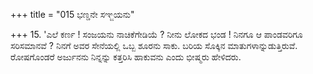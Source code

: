 +++
title = "015 ಭಣ್ಡನೇ ಸಞ್ಜಯನು"

+++
15. 'ಎಲೆ ಕರ್ಣ ! ಸಂಜಯನು ನಾಚಿಕೆಗೇಡಿಯೆ ? ನೀನು ಲೋಕದ ಭಂಡ ! ನಿನಗೂ ಆ ಪಾಂಡವರಿಗೂ ಸರಿಸಮಾನವೆ ? ನಿನಗೆ ಅವರ ಸೇನೆಯಲ್ಲಿ ಒಬ್ಬ ಶೂರನು ಸಾಕು. ಬರಿಯ ಸೊಕ್ಕಿನ ಮಾತುಗಳಾನ್ನುಡುತ್ತಿರುವೆ. ರೋಷಗೊಂಡರೆ ಅರ್ಜುನನು ನಿನ್ನನ್ನು ಕತ್ತರಿಸಿ ಹಾಕುವನು ಎಂದು ಭೀಷ್ಮರು ಹೇಳಿದರು.